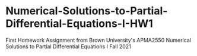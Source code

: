 # Numerical-Solutions-to-Partial-Differential-Equations-I-HW1
First Homework Assignment from Brown University's APMA2550 Numerical Solutions to Partial Differential Equations I Fall 2021
